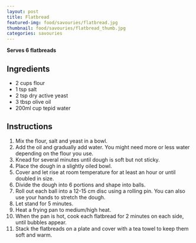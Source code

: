 ```yaml
---
layout: post
title: Flatbread
featured-img: food/savouries/flatbread.jpg
thumbnail: food/savouries/flatbread_thumb.jpg
categories: savouries
---
```


**Serves 6 flatbreads**

## Ingredients

- 2 cups flour
- 1 tsp salt
- 2 tsp dry active yeast
- 3 tbsp olive oil
- 200ml cup tepid water

## Instructions

1. Mix the flour, salt and yeast in a bowl.
1. Add the oil and gradually add water. You might need more or less water depending on the flour you use.
1. Knead for several minutes until dough is soft but not sticky.
1. Place the dough in a slightly oiled bowl.
1. Cover and let rise at room temperature for at least an hour or until doubled in size.
1. Divide the dough into 6 portions and shape into balls.
1. Roll out each ball into a 12-15 cm disc using a rolling pin. You can also use your hands to stretch the dough.
1. Let stand for 5 minutes.
1. Heat a frying pan to medium/high heat.
1. When the pan is hot, cook each flatbread for 2 minutes on each side, until bubbles appear.
1. Stack the flatbreads on a plate and cover with a tea towel to keep them soft and warm.
